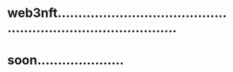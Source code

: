 # web3nft..................................................................................
# soon.....................
